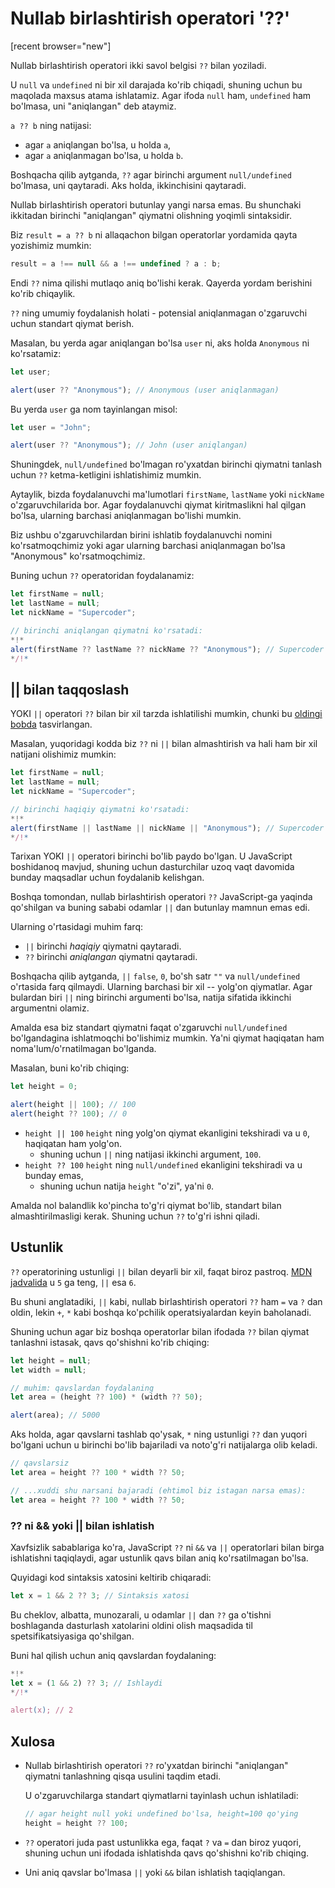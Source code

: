 # Nullab birlashtirish operatori '??'

[recent browser="new"]

Nullab birlashtirish operatori ikki savol belgisi `??` bilan yoziladi.

U `null` va `undefined` ni bir xil darajada ko'rib chiqadi, shuning uchun bu maqolada maxsus atama ishlatamiz. Agar ifoda `null` ham, `undefined` ham bo'lmasa, uni "aniqlangan" deb ataymiz.

`a ?? b` ning natijasi:

- agar `a` aniqlangan bo'lsa, u holda `a`,
- agar `a` aniqlanmagan bo'lsa, u holda `b`.

Boshqacha qilib aytganda, `??` agar birinchi argument `null/undefined` bo'lmasa, uni qaytaradi. Aks holda, ikkinchisini qaytaradi.

Nullab birlashtirish operatori butunlay yangi narsa emas. Bu shunchaki ikkitadan birinchi "aniqlangan" qiymatni olishning yoqimli sintaksidir.

Biz `result = a ?? b` ni allaqachon bilgan operatorlar yordamida qayta yozishimiz mumkin:

```js
result = a !== null && a !== undefined ? a : b;
```

Endi `??` nima qilishi mutlaqo aniq bo'lishi kerak. Qayerda yordam berishini ko'rib chiqaylik.

`??` ning umumiy foydalanish holati - potensial aniqlanmagan o'zgaruvchi uchun standart qiymat berish.

Masalan, bu yerda agar aniqlangan bo'lsa `user` ni, aks holda `Anonymous` ni ko'rsatamiz:

```js run
let user;

alert(user ?? "Anonymous"); // Anonymous (user aniqlanmagan)
```

Bu yerda `user` ga nom tayinlangan misol:

```js run
let user = "John";

alert(user ?? "Anonymous"); // John (user aniqlangan)
```

Shuningdek, `null/undefined` bo'lmagan ro'yxatdan birinchi qiymatni tanlash uchun `??` ketma-ketligini ishlatishimiz mumkin.

Aytaylik, bizda foydalanuvchi ma'lumotlari `firstName`, `lastName` yoki `nickName` o'zgaruvchilarida bor. Agar foydalanuvchi qiymat kiritmaslikni hal qilgan bo'lsa, ularning barchasi aniqlanmagan bo'lishi mumkin.

Biz ushbu o'zgaruvchilardan birini ishlatib foydalanuvchi nomini ko'rsatmoqchimiz yoki agar ularning barchasi aniqlanmagan bo'lsa "Anonymous" ko'rsatmoqchimiz.

Buning uchun `??` operatoridan foydalanamiz:

```js run
let firstName = null;
let lastName = null;
let nickName = "Supercoder";

// birinchi aniqlangan qiymatni ko'rsatadi:
*!*
alert(firstName ?? lastName ?? nickName ?? "Anonymous"); // Supercoder
*/!*
```

## || bilan taqqoslash

YOKI `||` operatori `??` bilan bir xil tarzda ishlatilishi mumkin, chunki bu [oldingi bobda](info:logical-operators#or-finds-the-first-truthy-value) tasvirlangan.

Masalan, yuqoridagi kodda biz `??` ni `||` bilan almashtirish va hali ham bir xil natijani olishimiz mumkin:

```js run
let firstName = null;
let lastName = null;
let nickName = "Supercoder";

// birinchi haqiqiy qiymatni ko'rsatadi:
*!*
alert(firstName || lastName || nickName || "Anonymous"); // Supercoder
*/!*
```

Tarixan YOKI `||` operatori birinchi bo'lib paydo bo'lgan. U JavaScript boshidanoq mavjud, shuning uchun dasturchilar uzoq vaqt davomida bunday maqsadlar uchun foydalanib kelishgan.

Boshqa tomondan, nullab birlashtirish operatori `??` JavaScript-ga yaqinda qo'shilgan va buning sababi odamlar `||` dan butunlay mamnun emas edi.

Ularning o'rtasidagi muhim farq:

- `||` birinchi _haqiqiy_ qiymatni qaytaradi.
- `??` birinchi _aniqlangan_ qiymatni qaytaradi.

Boshqacha qilib aytganda, `||` `false`, `0`, bo'sh satr `""` va `null/undefined` o'rtasida farq qilmaydi. Ularning barchasi bir xil -- yolg'on qiymatlar. Agar bulardan biri `||` ning birinchi argumenti bo'lsa, natija sifatida ikkinchi argumentni olamiz.

Amalda esa biz standart qiymatni faqat o'zgaruvchi `null/undefined` bo'lgandagina ishlatmoqchi bo'lishimiz mumkin. Ya'ni qiymat haqiqatan ham noma'lum/o'rnatilmagan bo'lganda.

Masalan, buni ko'rib chiqing:

```js run
let height = 0;

alert(height || 100); // 100
alert(height ?? 100); // 0
```

- `height || 100` `height` ning yolg'on qiymat ekanligini tekshiradi va u `0`, haqiqatan ham yolg'on.
  - shuning uchun `||` ning natijasi ikkinchi argument, `100`.
- `height ?? 100` `height` ning `null/undefined` ekanligini tekshiradi va u bunday emas,
  - shuning uchun natija `height` "o'zi", ya'ni `0`.

Amalda nol balandlik ko'pincha to'g'ri qiymat bo'lib, standart bilan almashtirilmasligi kerak. Shuning uchun `??` to'g'ri ishni qiladi.

## Ustunlik

`??` operatorining ustunligi `||` bilan deyarli bir xil, faqat biroz pastroq. [MDN jadvalida](https://developer.mozilla.org/en-US/docs/Web/JavaScript/Reference/Operators/Operator_Precedence#Table) u `5` ga teng, `||` esa `6`.

Bu shuni anglatadiki, `||` kabi, nullab birlashtirish operatori `??` ham `=` va `?` dan oldin, lekin `+`, `*` kabi boshqa ko'pchilik operatsiyalardan keyin baholanadi.

Shuning uchun agar biz boshqa operatorlar bilan ifodada `??` bilan qiymat tanlashni istasak, qavs qo'shishni ko'rib chiqing:

```js run
let height = null;
let width = null;

// muhim: qavslardan foydalaning
let area = (height ?? 100) * (width ?? 50);

alert(area); // 5000
```

Aks holda, agar qavslarni tashlab qo'ysak, `*` ning ustunligi `??` dan yuqori bo'lgani uchun u birinchi bo'lib bajariladi va noto'g'ri natijalarga olib keladi.

```js
// qavslarsiz
let area = height ?? 100 * width ?? 50;

// ...xuddi shu narsani bajaradi (ehtimol biz istagan narsa emas):
let area = height ?? 100 * width ?? 50;
```

### ?? ni && yoki || bilan ishlatish

Xavfsizlik sabablariga ko'ra, JavaScript `??` ni `&&` va `||` operatorlari bilan birga ishlatishni taqiqlaydi, agar ustunlik qavs bilan aniq ko'rsatilmagan bo'lsa.

Quyidagi kod sintaksis xatosini keltirib chiqaradi:

```js run
let x = 1 && 2 ?? 3; // Sintaksis xatosi
```

Bu cheklov, albatta, munozarali, u odamlar `||` dan `??` ga o'tishni boshlaganda dasturlash xatolarini oldini olish maqsadida til spetsifikatsiyasiga qo'shilgan.

Buni hal qilish uchun aniq qavslardan foydalaning:

```js run
*!*
let x = (1 && 2) ?? 3; // Ishlaydi
*/!*

alert(x); // 2
```

## Xulosa

- Nullab birlashtirish operatori `??` ro'yxatdan birinchi "aniqlangan" qiymatni tanlashning qisqa usulini taqdim etadi.

  U o'zgaruvchilarga standart qiymatlarni tayinlash uchun ishlatiladi:

  ```js
  // agar height null yoki undefined bo'lsa, height=100 qo'ying
  height = height ?? 100;
  ```

- `??` operatori juda past ustunlikka ega, faqat `?` va `=` dan biroz yuqori, shuning uchun uni ifodada ishlatishda qavs qo'shishni ko'rib chiqing.
- Uni aniq qavslar bo'lmasa `||` yoki `&&` bilan ishlatish taqiqlangan.
